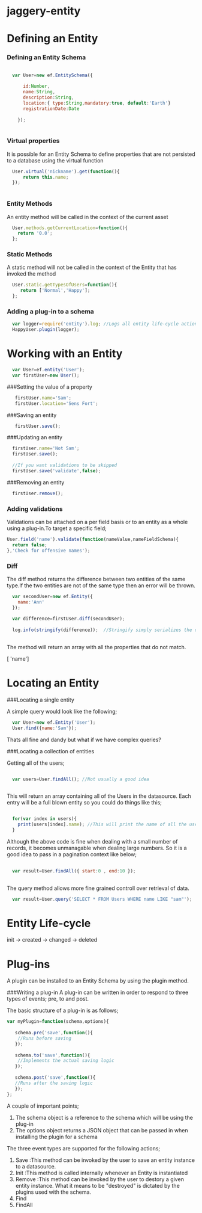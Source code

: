 jaggery-entity
==============

Defining an Entity
==================

### Defining an Entity Schema

```javascript

  var User=new ef.EntitySchema({
    
      id:Number,
      name:String,
      description:String,
      location:{ type:String,mandatory:true, default:'Earth'}
      registrationDate:Date
      
    });
  
```

### Virtual properties
It is possible for an Entity Schema to define properties that are not persisted to a database using the virtual function

```javascript
  User.virtual('nickname').get(function(){
      return this.name;
  });
  
```

### Entity Methods
An entity method will be called in the context of the current asset

```javascript
  User.methods.getCurrentLocation=function(){
    return '0.0';
  };
```


### Static Methods
A static method will not be called in the context of the Entity that has invoked the method

```javascript
  User.static.getTypesOfUsers=function(){
     return ['Normal','Happy'];
  };
```

  
### Adding a plug-in to a schema

```javascript
  var logger=require('entity').log; //Logs all entity life-cycle actions
  HappyUser.plugin(logger);
```


Working with an Entity
======================


```javascript
  var User=ef.entity('User');
  var firstUser=new User();
```

###Setting the value of a property

```javascript
   firstUser.name='Sam';
   firstUser.location='Sens Fort';
```

###Saving an entity

```javascript
   firstUser.save();
```

###Updating an entity

```javascript
  firstUser.name='Not Sam';
  firstUser.save();
  
  //If you want validations to be skipped
  firstUser.save('validate',false);
```

###Removing an entity

```javascript
  firstUser.remove();
```

### Adding validations
Validations can be attached on a per field basis or to an entity as a whole using a plug-in.To target a specific field;

```javascript
User.field('name').validate(function(nameValue,nameFieldSchema){
  return false;
},'Check for offensive names');

```


### Diff
The diff method returns the difference between two entities of the same type.If the two entities are not of the same type then an error will be thrown.

```javascript
  var secondUser=new ef.Entity({
    name:'Ann'
  });
  
  var difference=firstUser.diff(secondUser);
  
  log.info(stringify(difference));  //Stringify simply serializes the output
  
```

The method will return an array with all the properties that do not match.

[ 'name']


Locating an Entity
==================

###Locating  a single entity

A simple query would look like the following;

```javascript
  var User=new ef.Entity('User');
  User.find({name:'Sam'});  
```

Thats all fine and dandy but what if we have complex queries?


###Locating a collection of entities

Getting all of the users;

```javascript

  var users=User.findAll(); //Not usually a good idea
  
```
This will return an array containing all of the Users in the datasource. Each entry will be a full blown entity so you could do things like this;

```javascript

  for(var index in users){
    print(users[index].name); //This will print the name of all the users
  }
```

Although the above code is fine when dealing with a small number of records, it becomes unmanagable when dealing large numbers. So it is a good idea to pass in a pagination context like below;

```javascript
  
  var result=User.findAll({ start:0 , end:10 });
  
```

The query method allows more fine grained controll over retrieval of data.

```javascript
  var result=User.query('SELECT * FROM Users WHERE name LIKE "sam"');
```



Entity Life-cycle
=================

init ->  created -> changed -> deleted 


Plug-ins
========
A plugin can be installed to an Entity Schema by using the plugin method.

###Writing a plug-in
A plug-in can be written in order to respond to three types of events; pre, to and post.

The basic structure of a plug-in is as follows;

```javascript
var myPlugin=function(schema,options){
  
   schema.pre('save',function(){
    //Runs before saving
   });
   
   schema.to('save',function(){
    //Implements the actual saving logic
   });
   
   schema.post('save',function(){
   //Runs after the saving logic
   });
};

```

A couple of important points;

1. The schema object is a reference to the schema which will be using the plug-in
2. The options object returns a JSON object that can be passed in when installing the plugin for a schema

The three event types are supported for the following actions;

1. Save :This method can be invoked by the user to save an entity instance to a datasource.
2. Init  :This method is called internally whenever an Entity is instantiated
3. Remove :This method can be invoked by the user to destory a given entity instance. What it means to be "destroyed" is dictated by the plugins used with the schema.
4. Find
5. FindAll











